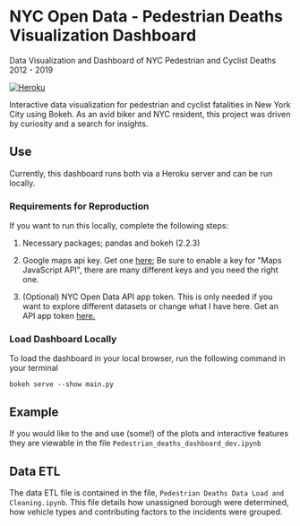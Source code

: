 # NYC Open Data - Pedestrian Deaths Visualization Dashboard
Data Visualization and Dashboard of NYC Pedestrian and Cyclist Deaths 2012 - 2019

[![Heroku](http://heroku-badge.herokuapp.com/?app=angularjs-crypto&style=flat&svg=1)](https://main-bokeh-shamp.herokuapp.com/main)


Interactive data visualization for pedestrian and cyclist fatalities in New York City using Bokeh.
As an avid biker and NYC resident, this project was driven by curiosity and a search for insights. 


## Use
Currently, this dashboard runs both via a Heroku server and can be run locally. 

### Requirements for Reproduction

If you want to run this locally, complete the following steps:

1. Necessary packages; pandas and bokeh (2.2.3)

2. Google maps api key. Get one [here:](https://developers.google.com/maps/documentation/javascript/get-api-key)
Be sure to enable a key for "Maps JavaScript API", there are many different keys and you need the right one. 

3. (Optional) NYC Open Data API app token. 
This is only needed if you want to explore different datasets or change what I have here. Get an API app token [here.](https://opendata.cityofnewyork.us/)

### Load Dashboard Locally

To load the dashboard in your local browser, run the following command in your terminal

`bokeh serve --show main.py`


## Example

If you would like to the and use (some!) of the plots and interactive features they are viewable in the file
`Pedestrian_deaths_dashboard_dev.ipynb` 

## Data ETL

The data ETL file is contained in the file, `Pedestrian Deaths Data Load and Cleaning.ipynb`. This file details how unassigned borough were determined, how vehicle types and contributing factors to the incidents were grouped. 

